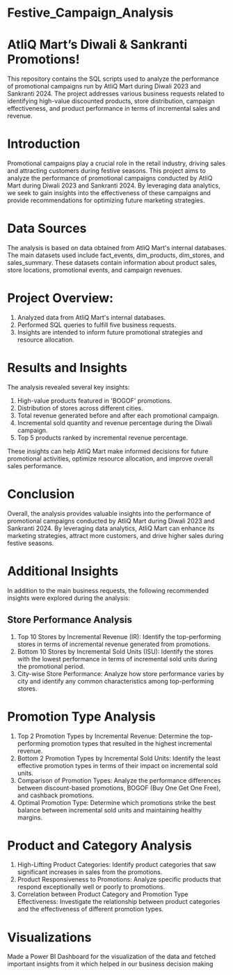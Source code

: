 # Festive_Campaign_Analysis
# AtliQ Mart’s Diwali & Sankranti Promotions!
This repository contains the SQL scripts used to analyze the performance of promotional campaigns run by AtliQ Mart during Diwali 2023 and Sankranti 2024. The project addresses various business requests related to identifying high-value discounted products, store distribution, campaign effectiveness, and product performance in terms of incremental sales and revenue.

# Introduction
Promotional campaigns play a crucial role in the retail industry, driving sales and attracting customers during festive seasons. This project aims to analyze the performance of promotional campaigns conducted by AtliQ Mart during Diwali 2023 and Sankranti 2024. By leveraging data analytics, we seek to gain insights into the effectiveness of these campaigns and provide recommendations for optimizing future marketing strategies.

# Data Sources
The analysis is based on data obtained from AtliQ Mart's internal databases. The main datasets used include fact_events, dim_products, dim_stores, and sales_summary. These datasets contain information about product sales, store locations, promotional events, and campaign revenues.

# Project Overview:
1. Analyzed data from AtliQ Mart's internal databases.
2. Performed SQL queries to fulfill five business requests.
3. Insights are intended to inform future promotional strategies and resource allocation.

# Results and Insights
The analysis revealed several key insights:
1. High-value products featured in 'BOGOF' promotions.
2. Distribution of stores across different cities.
3. Total revenue generated before and after each promotional campaign.
4. Incremental sold quantity and revenue percentage during the Diwali campaign.
5. Top 5 products ranked by incremental revenue percentage.

These insights can help AtliQ Mart make informed decisions for future promotional activities, optimize resource allocation, and improve overall sales performance.

# Conclusion
Overall, the analysis provides valuable insights into the performance of promotional campaigns conducted by AtliQ Mart during Diwali 2023 and Sankranti 2024. By leveraging data analytics, AtliQ Mart can enhance its marketing strategies, attract more customers, and drive higher sales during festive seasons.

# Additional Insights
In addition to the main business requests, the following recommended insights were explored during the analysis:

## Store Performance Analysis
1. Top 10 Stores by Incremental Revenue (IR): Identify the top-performing stores in terms of incremental revenue generated from promotions.
2. Bottom 10 Stores by Incremental Sold Units (ISU): Identify the stores with the lowest performance in terms of incremental sold units during the promotional period.
3. City-wise Store Performance: Analyze how store performance varies by city and identify any common characteristics among top-performing stores.
# Promotion Type Analysis
1. Top 2 Promotion Types by Incremental Revenue: Determine the top-performing promotion types that resulted in the highest incremental revenue.
2. Bottom 2 Promotion Types by Incremental Sold Units: Identify the least effective promotion types in terms of their impact on incremental sold units.
3. Comparison of Promotion Types: Analyze the performance differences between discount-based promotions, BOGOF (Buy One Get One Free), and cashback promotions.
4. Optimal Promotion Type: Determine which promotions strike the best balance between incremental sold units and maintaining healthy margins.
# Product and Category Analysis
1. High-Lifting Product Categories: Identify product categories that saw significant increases in sales from the promotions.
2. Product Responsiveness to Promotions: Analyze specific products that respond exceptionally well or poorly to promotions.
3. Correlation between Product Category and Promotion Type Effectiveness: Investigate the relationship between product categories and the effectiveness of different promotion types.

# Visualizations
Made a Power BI Dashboard for the visualization of the data and fetched important insights from it which helped in our business decision making 


